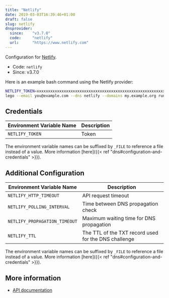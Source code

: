 ```yaml
---
title: "Netlify"
date: 2019-03-03T16:39:46+01:00
draft: false
slug: netlify
dnsprovider:
  since:    "v3.7.0"
  code:     "netlify"
  url:      "https://www.netlify.com"
---
```


<!-- THIS DOCUMENTATION IS AUTO-GENERATED. PLEASE DO NOT EDIT. -->
<!-- providers/dns/netlify/netlify.toml -->
<!-- THIS DOCUMENTATION IS AUTO-GENERATED. PLEASE DO NOT EDIT. -->


Configuration for [Netlify](https://www.netlify.com).


<!--more-->

- Code: `netlify`
- Since: v3.7.0


Here is an example bash command using the Netlify provider:

```bash
NETLIFY_TOKEN=xxxxxxxxxxxxxxxxxxxxxxxxxxxxxxxxxxxxxxxxxxxxxxxxxxxxxxxxxxxxxxxx \
lego --email you@example.com --dns netlify --domains my.example.org run
```




## Credentials

| Environment Variable Name | Description |
|-----------------------|-------------|
| `NETLIFY_TOKEN` | Token |

The environment variable names can be suffixed by `_FILE` to reference a file instead of a value.
More information [here]({{< ref "dns#configuration-and-credentials" >}}).


## Additional Configuration

| Environment Variable Name | Description |
|--------------------------------|-------------|
| `NETLIFY_HTTP_TIMEOUT` | API request timeout |
| `NETLIFY_POLLING_INTERVAL` | Time between DNS propagation check |
| `NETLIFY_PROPAGATION_TIMEOUT` | Maximum waiting time for DNS propagation |
| `NETLIFY_TTL` | The TTL of the TXT record used for the DNS challenge |

The environment variable names can be suffixed by `_FILE` to reference a file instead of a value.
More information [here]({{< ref "dns#configuration-and-credentials" >}}).




## More information

- [API documentation](https://open-api.netlify.com/)

<!-- THIS DOCUMENTATION IS AUTO-GENERATED. PLEASE DO NOT EDIT. -->
<!-- providers/dns/netlify/netlify.toml -->
<!-- THIS DOCUMENTATION IS AUTO-GENERATED. PLEASE DO NOT EDIT. -->
